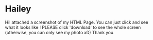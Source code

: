 # Hailey
HiI attached a screenshot of my HTML Page. You can just click and see what it looks like ! 
PLEASE click 'download' to see the whole screen (otherwise, you can only see my photo xD)
Thank you. 
